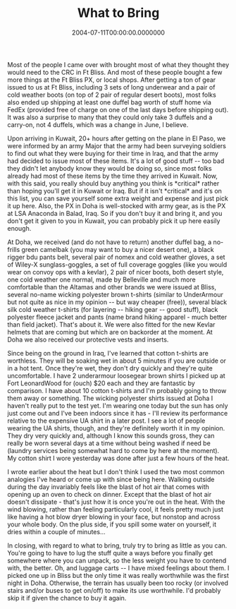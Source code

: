 ﻿---
title: What to Bring
date: "2004-07-11T00:00:00.0000000"
featuredImage: img/what-to-bring-featured.png
---

Most of the people I came over with brought most of what they thought they would need to the CRC in Ft Bliss. And most of these people bought a few more things at the Ft Bliss PX, or local shops. After getting a ton of gear issued to us at Ft Bliss, including 3 sets of long underwear and a pair of cold weather boots (on top of 2 pair of regular desert boots), most folks also ended up shipping at least one duffel bag worth of stuff home via FedEx (provided free of charge on one of the last days before shipping out). It was also a surprise to many that they could only take 3 duffels and a carry-on, not 4 duffels, which was a change in June, I believe.

Upon arriving in Kuwait, 20+ hours after getting on the plane in El Paso, we were informed by an army Major that the army had been surveying soldiers to find out what they were buying for their time in Iraq, and that the army had decided to issue most of these items. It's a lot of good stuff -- too bad they didn't let anybody know they would be doing so, since most folks already had most of these items by the time they arrived in Kuwait. Now, with this said, you really should buy anything you think is \*critical\* rather than hoping you'll get it in Kuwait or Iraq. But if it isn't \*critical\* and it's on this list, you can save yourself some extra weight and expense and just pick it up here. Also, the PX in Doha is well-stocked with army gear, as is the PX at LSA Anaconda in Balad, Iraq. So if you don't buy it and bring it, and you don't get it given to you in Kuwait, you can probably pick it up here easily enough.

At Doha, we received (and do not have to return) another duffel bag, a no-frills green camelbak (you may want to buy a nicer desert one), a black rigger bdu pants belt, several pair of nomex and cold weather gloves, a set of Wiley-X sunglass-goggles, a set of full coverage goggles (like you would wear on convoy ops with a kevlar), 2 pair of nicer boots, both desert style, one cold weather one normal, made by Belleville and much more comfortable than the Altamas and other brands we were issued at Bliss, several no-name wicking polyester brown t-shirts (similar to UnderArmour but not quite as nice in my opinion -- but way cheaper (free)), several black silk cold weather t-shirts (for layering -- hiking gear -- good stuff), black polyester fleece jacket and pants (name brand hiking apparel - much better than field jacket). That's about it. We were also fitted for the new Kevlar helmets that are coming but which are on backorder at the moment. At Doha we also received our protective vests and inserts.

Since being on the ground in Iraq, I've learned that cotton t-shirts are worthless. They will be soaking wet in about 5 minutes if you are outside or in a hot tent. Once they're wet, they don't dry quickly and they're quite uncomfortable. I have 2 underarmour loosegear brown shirts I picked up at Fort LeonardWood for (ouch) $20 each and they are fantastic by comparison. I have about 10 cotton t-shirts and I'm probably going to throw them away or something. The wicking polyester shirts issued at Doha I haven't really put to the test yet. I'm wearing one today but the sun has only just come out and I've been indoors since it has - I'll review its performance relative to the expensive UA shirt in a later post. I see a lot of people wearing the UA shirts, though, and they're definitely worth it in my opinion. They dry very quickly and, although I know this sounds gross, they can really be worn several days at a time without being washed if need be (laundry services being somewhat hard to come by here at the moment). My cotton shirt I wore yesterday was done after just a few hours of the heat.

I wrote earlier about the heat but I don't think I used the two most common analogies I've heard or come up with since being here. Walking outside during the day invariably feels like the blast of hot air that comes with opening up an oven to check on dinner. Except that the blast of hot air doesn't dissipate - that's just how it is once you're out in the heat. With the wind blowing, rather than feeling particularly cool, it feels pretty much just like having a hot blow dryer blowing in your face, but nonstop and across your whole body. On the plus side, if you spill some water on yourself, it dries within a couple of minutes...

In closing, with regard to what to bring, truly try to bring as little as you can. You're going to have to lug the stuff quite a ways before you finally get somewhere where you can unpack, so the less weight you have to contend with, the better. Oh, and luggage carts -- I have mixed feelings about them. I picked one up in Bliss but the only time it was really worthwhile was the first night in Doha. Otherwise, the terrain has usually been too rocky (or involved stairs and/or buses to get on/off) to make its use worthwhile. I'd probably skip it if given the chance to buy it again.

